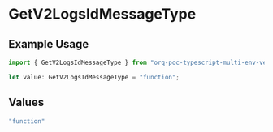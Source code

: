 # GetV2LogsIdMessageType

## Example Usage

```typescript
import { GetV2LogsIdMessageType } from "orq-poc-typescript-multi-env-version/models/operations";

let value: GetV2LogsIdMessageType = "function";
```

## Values

```typescript
"function"
```